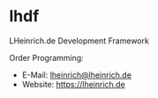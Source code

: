 # lhdf

LHeinrich.de Development Framework

Order Programming:
 - E-Mail: lheinrich@lheinrich.de
 - Website: https://lheinrich.de
